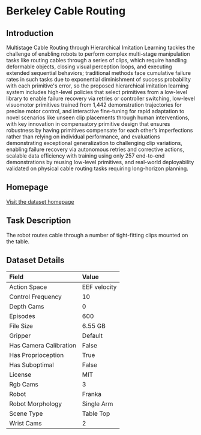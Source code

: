 # Berkeley Cable Routing


## Introduction

Multistage Cable Routing through Hierarchical Imitation Learning tackles the challenge of enabling robots to perform complex multi-stage manipulation tasks like routing cables through a series of clips, which require handling deformable objects, closing visual perception loops, and executing extended sequential behaviors; traditional methods face cumulative failure rates in such tasks due to exponential diminishment of success probability with each primitive's error, so the proposed hierarchical imitation learning system includes high-level policies that select primitives from a low-level library to enable failure recovery via retries or controller switching, low-level visuomotor primitives trained from 1,442 demonstration trajectories for precise motor control, and interactive fine-tuning for rapid adaptation to novel scenarios like unseen clip placements through human interventions, with key innovation in compensatory primitive design that ensures robustness by having primitives compensate for each other’s imperfections rather than relying on individual performance, and evaluations demonstrating exceptional generalization to challenging clip variations, enabling failure recovery via autonomous retries and corrective actions, scalable data efficiency with training using only 257 end-to-end demonstrations by reusing low-level primitives, and real-world deployability validated on physical cable routing tasks requiring long-horizon planning.


## Homepage

[Visit the dataset homepage](https://sites.google.com/view/cablerouting/home)


## Task Description

The robot routes cable through a number of tight-fitting clips mounted on the table.


## Dataset Details

| Field                            | Value                    |
|:---------------------------------|:-------------------------|
| Action Space                     | EEF velocity           |
| Control Frequency                     | 10           |
| Depth Cams                     | 0           |
| Episodes                     | 600           |
| File Size                     |  6.55 GB           |
| Gripper                     | Default           |
| Has Camera Calibration                     | False           |
| Has Proprioception                     | True           |
| Has Suboptimal                     | False           |
| License                     | MIT           |
| Rgb Cams                     | 3           |
| Robot                     | Franka           |
| Robot Morphology                     | Single Arm           |
| Scene Type                     | Table Top           |
| Wrist Cams                     | 2           |


